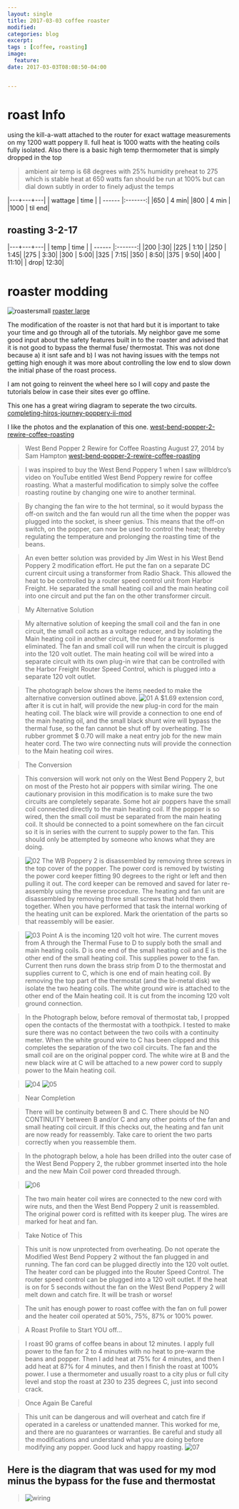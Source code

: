 ```yaml
---
layout: single
title: 2017-03-03 coffee roaster
modified:
categories: blog
excerpt:
tags : [coffee, roasting]
image:
  feature:
date: 2017-03-03T08:08:50-04:00


---
```

# roast Info
using the kill-a-watt attached to the router for exact wattage measurements on my 1200 watt poppery II.  full heat is 1000 watts with the heating coils fully isolated. Also there is a basic high temp thermometer that is simply dropped in the top
> ambient air temp is 68 degrees with 25% humidity 
> preheat to 275 which is stable heat at 650 watts 
> fan should be run at 100% but can dial down subtly in order to finely adjust the temps

|---+---+---|
| wattage | time  | 
| ------ |:-------:| 
|650     | 4 min|
|800     | 4 min |
|1000    | til end|

## roasting 3-2-17

|---+---+---|
| temp | time  | 
| ------ |:-------:| 
|200     |:30|
|225     | 1:10 |
|250    | 1:45|
|275    | 3:30|
|300    | 5:00|
|325    | 7:15|
|350    | 8:50|
|375    | 9:50|
|400    | 11:10|
| drop| 12:30|

# roaster modding
![roastersmall](https://ridingintraffic.github.io/assets/images/popperymod/roastersmall.jpg)
[roaster large](https://ridingintraffic.github.io/assets/images/popperymod/roaster.jpg "roaster large")

The modification of the roaster is not that hard but it is important to take your time and go through all of the tutorials. My neighbor gave me some good input about the safety features built in to the roaster and advised that it is not good to bypass the thermal fuse/ thermostat. This was not done because a) it isnt safe and b) I was not having issues with the temps not getting high enough it was more about controlling the low end to slow down the initial phase of the roast process. 

I am not going to reinvent the wheel here so I will copy and paste the tutorials below in case their sites ever go offline.

This one has a great wiring diagram to seperate the two circuits.
[completing-hiros-journey-poppery-ii-mod](http://popperyii.blogspot.com/2011/01/completing-hiros-journey-poppery-ii-mod.html "completing-hiros-journey-poppery-ii-mod")

I like the photos and the explanation of this one.
[west-bend-popper-2-rewire-coffee-roasting](https://ineedcoffee.com/west-bend-popper-2-rewire-coffee-roasting/ "west-bend-popper-2-rewire-coffee-roasting")


> West Bend Popper 2 Rewire for Coffee Roasting
> August 27, 2014 by Sam Hampton
[west-bend-popper-2-rewire-coffee-roasting](https://ineedcoffee.com/west-bend-popper-2-rewire-coffee-roasting/ "west-bend-popper-2-rewire-coffee-roasting")

> I was inspired to buy the West Bend Poppery 1 when I saw willbldrco’s video on YouTube entitled West Bend Poppery rewire for coffee roasting. What a masterful modification to simply solve the coffee roasting routine by changing one wire to another terminal.

> By changing the fan wire to the hot terminal, so it would bypass the off-on switch and the fan would run all the time when the popper was plugged into the socket, is sheer genius. This means that the off-on switch, on the popper, can now be used to control the heat; thereby regulating the temperature and prolonging the roasting time of the beans.

> An even better solution was provided by Jim West in his West Bend Poppery 2 modification effort. He put the fan on a separate DC current circuit using a transformer from Radio Shack. This allowed the heat to be controlled by a router speed control unit from Harbor Freight. He separated the small heating coil and the main heating coil into one circuit and put the fan on the other transformer circuit.

> My Alternative Solution

> My alternative solution of keeping the small coil and the fan in one circuit, the small coil acts as a voltage reducer, and by isolating the Main heating coil in another circuit, the need for a transformer is eliminated. The fan and small coil will run when the circuit is plugged into the 120 volt outlet. The main heating coil will be wired into a separate circuit with its own plug-in wire that can be controlled with the Harbor Freight Router Speed Control, which is plugged into a separate 120 volt outlet.

> The photograph below shows the items needed to make the alternative conversion outlined above.
>  ![01](https://ridingintraffic.github.io/assets/images/popperymod/01.jpg)
> A $1.69 extension cord, after it is cut in half, will provide the new plug-in cord for the main heating coil. The black wire will provide a connection to one end of the main heating oil, and the small black shunt wire will bypass the thermal fuse, so the fan cannot be shut off by overheating. The rubber grommet $ 0.70 will make a neat entry job for the new main heater cord. The two wire connecting nuts will provide the connection to the Main heating coil wires.

> The Conversion

> This conversion will work not only on the West Bend Poppery 2, but on most of the Presto hot air poppers with similar wiring. The one cautionary provision in this modification is to make sure the two circuits are completely separate. Some hot air poppers have the small coil connected directly to the main heating coil. If the popper is so wired, then the small coil must be separated from the main heating coil. It should be connected to a point somewhere on the fan circuit so it is in series with the current to supply power to the fan. This should only be attempted by someone who knows what they are doing.

>  ![02](https://ridingintraffic.github.io/assets/images/popperymod/02.jpg)
> The WB Poppery 2 is disassembled by removing three screws in the top cover of the popper. The power cord is removed by twisting the power cord keeper fitting 90 degrees to the right or left and then pulling it out. The cord keeper can be removed and saved for later re-assembly using the reverse procedure. The heating and fan unit are disassembled by removing three small screws that hold them together. When you have performed that task the internal working of the heating unit can be explored. Mark the orientation of the parts so that reassembly will be easier.

>  ![03](https://ridingintraffic.github.io/assets/images/popperymod/03.jpg)
> Point A is the incoming 120 volt hot wire. The current moves from A through the Thermal Fuse to D to supply both the small and main heating coils. D is one end of the small heating coil and E is the other end of the small heating coil. This supplies power to the fan. Current then runs down the brass strip from D to the thermostat and supplies current to C, which is one end of main heating coil. By removing the top part of the thermostat (and the bi-metal disk) we isolate the two heating coils. The white ground wire is attached to the other end of the Main heating coil. It is cut from the incoming 120 volt ground connection.

> In the Photograph below, before removal of thermostat tab, I propped open the contacts of the thermostat with a toothpick. I tested to make sure there was no contact between the two coils with a continuity meter. When the white ground wire to C has been clipped and this completes the separation of the two coil circuits. The fan and the small coil are on the original popper cord. The white wire at B and the new black wire at C will be attached to a new power cord to supply power to the Main heating coil.

>  ![04](https://ridingintraffic.github.io/assets/images/popperymod/04.jpg)
>  ![05](https://ridingintraffic.github.io/assets/images/popperymod/05.jpg)

> Near Completion

> There will be continuity between B and C. There should be NO CONTINUITY between B and/or C and any other points of the fan and small heating coil circuit. If this checks out, the heating and fan unit are now ready for reassembly. Take care to orient the two parts correctly when you reassemble them.

> In the photograph below, a hole has been drilled into the outer case of the West Bend Poppery 2, the rubber grommet inserted into the hole and the new Main Coil power cord threaded through.

>  ![06](https://ridingintraffic.github.io/assets/images/popperymod/06.jpg)

> The two main heater coil wires are connected to the new cord with wire nuts, and then the West Bend Poppery 2 unit is reassembled. The original power cord is refitted with its keeper plug. The wires are marked for heat and fan.

> Take Notice of This

> This unit is now unprotected from overheating. Do not operate the Modified West Bend Poppery 2 without the fan plugged in and running. The fan cord can be plugged directly into the 120 volt outlet. The heater cord can be plugged into the Router Speed Control. The router speed control can be plugged into a 120 volt outlet. If the heat is on for 5 seconds without the fan on the West Bend Poppery 2 will melt down and catch fire. It will be trash or worse!

> The unit has enough power to roast coffee with the fan on full power and the heater coil operated at 50%, 75%, 87% or 100% power.

> A Roast Profile to Start YOU off…

> I roast 90 grams of coffee beans in about 12 minutes. I apply full power to the fan for 2 to 4 minutes with no heat to pre-warm the beans and popper. Then I add heat at 75% for 4 minutes, and then I add heat at 87% for 4 minutes, and then I finish the roast at 100% power. I use a thermometer and usually roast to a city plus or full city level and stop the roast at 230 to 235 degrees C, just into second crack.

> Once Again Be Careful

> This unit can be dangerous and will overheat and catch fire if operated in a careless or unattended manner. This worked for me, and there are no guarantees or warranties. Be careful and study all the modifications and understand what you are doing before modifying any popper. Good luck and happy roasting.
>  ![07](https://ridingintraffic.github.io/assets/images/popperymod/07.jpg)

## Here is the diagram that was used for my mod   minus the bypass for the fuse and thermostat
>  ![wiring](https://ridingintraffic.github.io/assets/images/popperymod/wiring.jpg)




